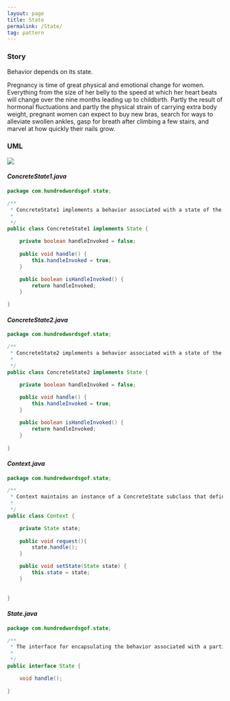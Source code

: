 ```yaml
---
layout: page
title: State
permalink: /State/
tag: pattern
---
```




### Story 

Behavior depends on its state.

Pregnancy is time of great physical and emotional change for women. 
Everything from the size of her belly to the speed at which her heart beats will change over the nine months leading up to childbirth. 
Partly the result of hormonal fluctuations and partly the physical strain of carrying extra body weight, pregnant women can expect to buy new bras, 
search for ways to alleviate swollen ankles, gasp for breath after climbing a few stairs, and marvel at how quickly their nails grow.



### UML 
![]({{site.baseurl}}/assets/img/state.png)

#### *ConcreteState1.java* 
```java 
package com.hundredwordsgof.state;

/** 
 * ConcreteState1 implements a behavior associated with a state of the Context.
 *
 */
public class ConcreteState1 implements State {

	private boolean handleInvoked = false;
	
	public void handle() {
		this.handleInvoked = true;
	}

	public boolean isHandleInvoked() {
		return handleInvoked;
	}

}
```

#### *ConcreteState2.java* 
```java 
package com.hundredwordsgof.state;

/** 
 * ConcreteState2 implements a behavior associated with a state of the Context.
 *
 */
public class ConcreteState2 implements State {

	private boolean handleInvoked = false;
	
	public void handle() {
		this.handleInvoked = true;		
	}

	public boolean isHandleInvoked() {
		return handleInvoked;
	}
	
}
```

#### *Context.java* 
```java 
package com.hundredwordsgof.state;

/** 
 * Context maintains an instance of a ConcreteState subclass that defines the current state.
 *
 */
public class Context {

	private State state;
	
	public void request(){
		state.handle();
	}

	public void setState(State state) {
		this.state = state;
	}
	
	
}
```

#### *State.java* 
```java 
package com.hundredwordsgof.state;

/**
 * The interface for encapsulating the behavior associated with a particular state of the Context.
 *
 */
public interface State {

	void handle();
	
}
```


